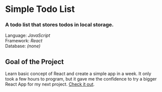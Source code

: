  # Simple Todo List
### A todo list that stores todos in local storage.
Language: *JavaScript*<br />
Framework: *React*<br />
Database: *(none)*<br />

## Goal of the Project
Learn basic concept of React and create a simple app in a week. It only took a few hours to program, but it gave me the confidence to try a bigger React App for my next project. [Check it out](https://simple-todo-list-53fcc.firebaseapp.com/).

